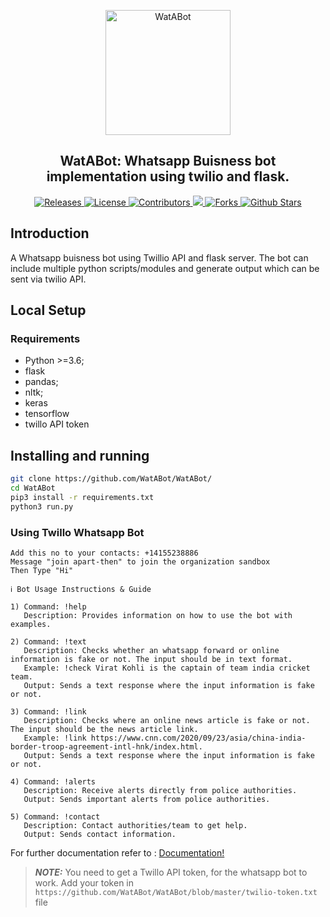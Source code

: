 <p align="center">
 <img width="200px" src="https://avatars0.githubusercontent.com/u/71754745?s=400&u=eb42f9020f213811c28ae3ef4948bf088d22890f&v=4" align="center" alt="WatABot" />
 <h2 align="center">WatABot: Whatsapp Buisness bot implementation using twilio and flask.</h2>
</p>

<p align="center">
 <a href="https://github.com/WatABot/WatABot/releases">
      <img alt="Releases" src="https://img.shields.io/github/v/release/WatABot/WatABot?include_prereleases&color=blueviolet" />
    </a>
    <a href="https://github.com/WatABot/WatABot/blob/master/LICENSE">
      <img alt="License" src="https://img.shields.io/github/license/WatABot/WatABot?color=orange" />
    </a>
 <a href="https://github.com/WatABot/WatABot/graphs/contributors">
      <img alt="Contributors" src="https://img.shields.io/badge/Contributors-4-green" />
    </a>
    <a href="https://github.com/WatABot/WatABot">
      <img src="https://img.shields.io/github/languages/count/WatABot/WatABot" />
    </a>
    <a href="https://github.com/WatABot/WatABot/network/members">
      <img alt="Forks" src="https://img.shields.io/github/forks/WatABot/WatABot?style=social" />
    </a>
    <a href="https://github.com/WatABot/WatABot/stargazers">
      <img alt="Github Stars" src="https://img.shields.io/github/stars/WatABot/WatABot?style=social" />
    </a>
  </p>
  
## Introduction

A Whatsapp buisness bot using Twillio API and flask server. The bot can include multiple python scripts/modules and generate output which can be sent via twilio API.
## Local Setup
### Requirements
- Python >=3.6;
- flask
- pandas;
- nltk;
- keras
- tensorflow
- twillo API token

## Installing and running
```bash
git clone https://github.com/WatABot/WatABot/
cd WatABot
pip3 install -r requirements.txt
python3 run.py
```

### Using Twillo Whatsapp Bot
```
Add this no to your contacts: +14155238886 
Message "join apart-then" to join the organization sandbox
Then Type "Hi"
```
``` 
ℹ️ Bot Usage Instructions & Guide

1) Command: !help
   Description: Provides information on how to use the bot with examples.

2) Command: !text
   Description: Checks whether an whatsapp forward or online information is fake or not. The input should be in text format.
   Example: !check Virat Kohli is the captain of team india cricket team.
   Output: Sends a text response where the input information is fake or not.

3) Command: !link
   Description: Checks where an online news article is fake or not. The input should be the news article link.
   Example: !link https://www.cnn.com/2020/09/23/asia/china-india-border-troop-agreement-intl-hnk/index.html.
   Output: Sends a text response where the input information is fake or not.

4) Command: !alerts
   Description: Receive alerts directly from police authorities.
   Output: Sends important alerts from police authorities.

5) Command: !contact
   Description: Contact authorities/team to get help.
   Output: Sends contact information.
```

For further documentation refer to : [Documentation!](https://github.com/WatABot/WatABot/blob/master/Assam%20Police%20Hackathon%20Documentaion.pdf)
> **_NOTE:_** 
You need to get a Twillo API token, for the whatsapp bot to work. 
Add your token in `https://github.com/WatABot/WatABot/blob/master/twilio-token.txt` file
